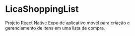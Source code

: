# LicaShoppingList
Projeto React Native Expo de aplicativo móvel para criação e gerenciamento de itens em uma lista de compra.
